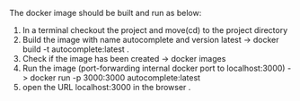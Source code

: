 The docker image should be built and run as below:
1. In a terminal checkout the project and move(cd) to the project directory 
2. Build the image with name autocomplete and version latest -> docker build -t autocomplete:latest . 
3. Check if the image has been created -> docker images
4. Run the image (port-forwarding internal docker port to localhost:3000) ->  docker run -p 3000:3000 autocomplete:latest 
5. open the URL localhost:3000 in the browser
 . 
